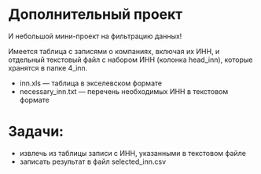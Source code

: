 # Дополнительный проект
И небольшой мини-проект на фильтрацию данных!

Имеется таблица с записями о компаниях, включая их ИНН, и отдельный текстовый файл с набором ИНН (колонка head_inn), которые хранятся в папке 4_inn.

* inn.xls — таблица в экселевском формате
* necessary_inn.txt — перечень необходимых ИНН в текстовом формате

# Задачи:
* извлечь из таблицы записи с ИНН, указанными в текстовом файле
* записать результат в файл selected_inn.csv
